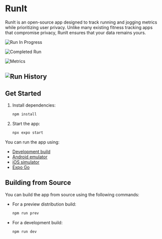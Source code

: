 # RunIt

RunIt is an open-source app designed to track running and jogging metrics while prioritizing user privacy. Unlike many existing fitness tracking apps that compromise privacy, RunIt ensures that your data remains yours.

![Run In Progress](assets/images/in-progress.png)

![Completed Run](assets/images/completed-run.png)

![Metrics](assets/images/metrics.png)

![Run History](assets/images/history.png)
---

## Get Started

1. Install dependencies:
   ```bash
   npm install
   ```

2. Start the app:
   ```bash
   npx expo start
   ```

You can run the app using:
- [Development build](https://docs.expo.dev/develop/development-builds/introduction/)
- [Android emulator](https://docs.expo.dev/workflow/android-studio-emulator/)
- [iOS simulator](https://docs.expo.dev/workflow/ios-simulator/)
- [Expo Go](https://expo.dev/go)


## Building from Source

You can build the app from source using the following commands:

- For a preview distribution build:
  ```bash
  npm run prev
  ```

- For a development build:
  ```bash
  npm run dev
  ```
